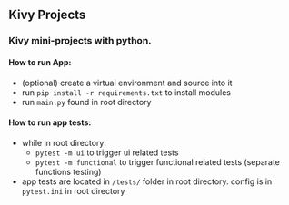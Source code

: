 ## Kivy Projects

### Kivy mini-projects with python.

#### How to run App:

* (optional) create a virtual environment and source into it
* run `pip install -r requirements.txt` to install modules
* run `main.py` found in root directory


#### How to run app tests:
* while in root directory:
  * `pytest -m ui` to trigger ui related tests
  * `pytest -m functional` to trigger functional related tests (separate functions testing)
* app tests are located in `/tests/` folder in root directory. config is in `pytest.ini` in root directory
